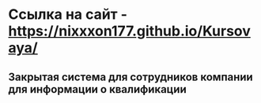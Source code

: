 # Ссылка на сайт - https://nixxxon177.github.io/Kursovaya/
## Закрытая система для сотрудников компании для информации о квалификации 
